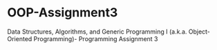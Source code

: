 # OOP-Assignment3

Data Structures, Algorithms, and Generic Programming I (a.k.a. Object-Oriented Programming)- Programming Assignment 3
